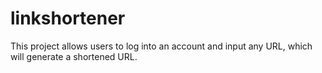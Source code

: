 # linkshortener
This project allows users to log into an account and input any URL, which will generate a shortened URL.

